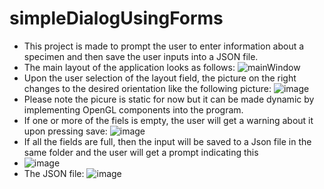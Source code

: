 # simpleDialogUsingForms
- This project is made to prompt the user to enter information about a specimen and then save the user inputs into a JSON file.
- The main layout of the application looks as follows:
![mainWindow](https://user-images.githubusercontent.com/72888089/147417671-cd7621a4-19ec-4253-a6b2-423c4a570856.png)
- Upon the user selection of the layout field, the picture on the right changes to the desired orientation like the following picture:
![image](https://user-images.githubusercontent.com/72888089/147417722-6c9cf65f-2010-4c85-910e-c303654491e5.png)
- Please note the picure is static for now but it can be made dynamic by implementing OpenGL components into the program.
- If one or more of the fiels is empty, the user will get a warning about it upon pressing save:
![image](https://user-images.githubusercontent.com/72888089/147417755-1bb22140-3439-471a-9bb9-f4d5e9c848f9.png)
- If all the fields are full, then the input will be saved to a Json file in the same folder and the user will get a prompt indicating this
- ![image](https://user-images.githubusercontent.com/72888089/147417779-feb5f56f-2e47-4f84-b1e9-dbcf447db995.png)
- The JSON file:
![image](https://user-images.githubusercontent.com/72888089/147417798-414b61ed-60d9-4ebd-b225-dc1ea202a6c9.png)
